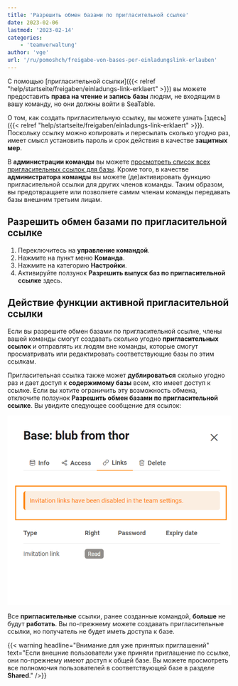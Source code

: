```yaml
---
title: 'Разрешить обмен базами по пригласительной ссылке'
date: 2023-02-06
lastmod: '2023-02-14'
categories:
    - 'teamverwaltung'
author: 'vge'
url: '/ru/pomoshch/freigabe-von-bases-per-einladungslink-erlauben'
---
```


С помощью [пригласительной ссылки]({{< relref "help/startseite/freigaben/einladungs-link-erklaert" >}}) вы можете предоставить **права на чтение и запись** **базы** людям, не входящим в вашу команду, но они должны войти в SeaTable.

О том, как создать пригласительную ссылку, вы можете узнать [здесь]({{< relref "help/startseite/freigaben/einladungs-link-erklaert" >}}). Поскольку ссылку можно копировать и пересылать сколько угодно раз, имеет смысл установить пароль и срок действия в качестве **защитных мер**.

В **администрации команды** вы можете [просмотреть список всех пригласительных ссылок для базы](https://seatable.io/ru/docs/teamverwaltung/bases-in-der-teamverwaltung/). Кроме того, в качестве **администратора команды** вы можете (де)активировать функцию пригласительной ссылки для других членов команды. Таким образом, вы предотвращаете или позволяете самим членам команды передавать базы внешним третьим лицам.

## Разрешить обмен базами по пригласительной ссылке

1. Переключитесь на **управление командой**.
2. Нажмите на пункт меню **Команда**.
3. Нажмите на категорию **Настройки**.
4. Активируйте ползунок **Разрешить выпуск баз по пригласительной ссылке** здесь.

## Действие функции активной пригласительной ссылки

Если вы разрешите обмен базами по пригласительной ссылке, члены вашей команды смогут создавать сколько угодно **пригласительных ссылок** и отправлять их людям вне команды, которые смогут просматривать или редактировать соответствующие базы по этим ссылкам.

Пригласительная ссылка также может **дублироваться** сколько угодно раз и дает доступ к **содержимому базы** всем, кто имеет доступ к ссылке. Если вы хотите ограничить эту возможность обмена, отключите ползунок **Разрешить обмен базами по пригласительной ссылке**. Вы увидите следующее сообщение для ссылок:

![Сообщение об ошибке Ссылка на приглашение в администрации команды](images/Fehlermeldung-EInladungslink.png)

Все **пригласительные** ссылки, ранее созданные командой, **больше** не будут **работать**. Вы по-прежнему можете создавать пригласительные ссылки, но получатель не будет иметь доступа к базе.

{{< warning  headline="Внимание для уже принятых приглашений"  text="Если внешние пользователи уже приняли приглашение по ссылке, они по-прежнему имеют доступ к общей базе. Вы можете просмотреть все полномочия пользователей в соответствующей базе в разделе **Shared**." />}}
